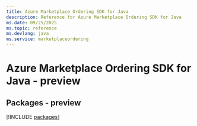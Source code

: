 ```yaml
---
title: Azure Marketplace Ordering SDK for Java
description: Reference for Azure Marketplace Ordering SDK for Java
ms.date: 09/25/2025
ms.topic: reference
ms.devlang: java
ms.service: marketplaceordering
---
```

# Azure Marketplace Ordering SDK for Java - preview
## Packages - preview
[!INCLUDE [packages](marketplace-ordering-index.md)]